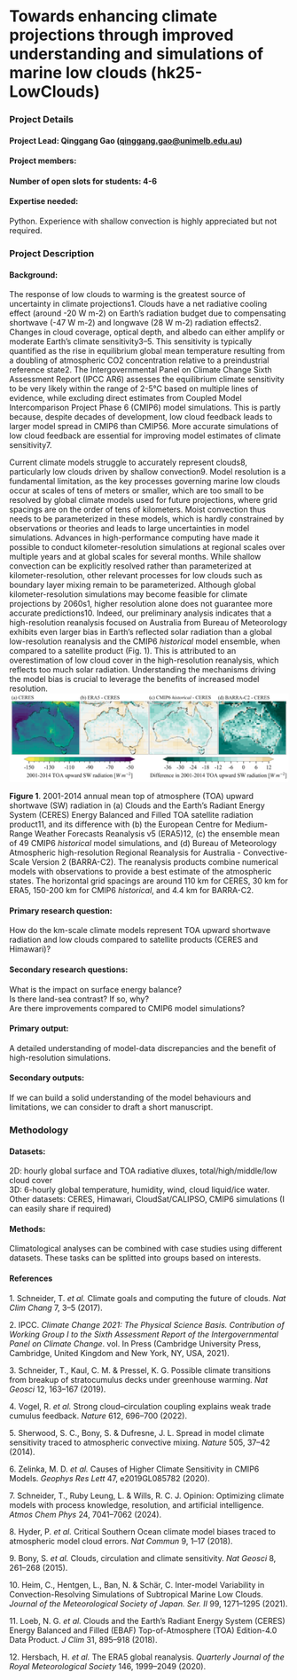 # Towards enhancing climate projections through improved understanding and simulations of marine low clouds (hk25-LowClouds)

### Project Details

#### Project Lead: Qinggang Gao (qinggang.gao@unimelb.edu.au)

#### Project members:

#### Number of open slots for students: 4-6

#### Expertise needed:

Python. Experience with shallow convection is highly appreciated but not required.

### Project Description

#### Background:

The response of low clouds to warming is the greatest source of uncertainty in climate projections1. Clouds have a net radiative cooling effect (around \-20 W m\-2) on Earth’s radiation budget due to compensating shortwave (-47 W m\-2) and longwave (28 W m\-2) radiation effects2. Changes in cloud coverage, optical depth, and albedo can either amplify or moderate Earth’s climate sensitivity3–5. This sensitivity is typically quantified as the rise in equilibrium global mean temperature resulting from a doubling of atmospheric CO2 concentration relative to a preindustrial reference state2. The Intergovernmental Panel on Climate Change Sixth Assessment Report (IPCC AR6) assesses the equilibrium climate sensitivity to be very likely within the range of 2-5°C based on multiple lines of evidence, while excluding direct estimates from Coupled Model Intercomparison Project Phase 6 (CMIP6) model simulations. This is partly because, despite decades of development, low cloud feedback leads to larger model spread in CMIP6 than CMIP56. More accurate simulations of low cloud feedback are essential for improving model estimates of climate sensitivity7.  
   
Current climate models struggle to accurately represent clouds8, particularly low clouds driven by shallow convection9. Model resolution is a fundamental limitation, as the key processes governing marine low clouds occur at scales of tens of meters or smaller, which are too small to be resolved by global climate models used for future projections, where grid spacings are on the order of tens of kilometers. Moist convection thus needs to be parameterized in these models, which is hardly constrained by observations or theories and leads to large uncertainties in model simulations. Advances in high-performance computing have made it possible to conduct kilometer-resolution simulations at regional scales over multiple years and at global scales for several months. While shallow convection can be explicitly resolved rather than parameterized at kilometer-resolution, other relevant processes for low clouds such as boundary layer mixing remain to be parameterized. Although global kilometer-resolution simulations may become feasible for climate projections by 2060s1, higher resolution alone does not guarantee more accurate predictions10. Indeed, our preliminary analysis indicates that a high-resolution reanalysis focused on Australia from Bureau of Meteorology exhibits even larger bias in Earth’s reflected solar radiation than a global low-resolution reanalysis and the CMIP6 *historical* model ensemble, when compared to a satellite product (Fig. 1). This is attributed to an overestimation of low cloud cover in the high-resolution reanalysis, which reflects too much solar radiation. Understanding the mechanisms driving the model bias is crucial to leverage the benefits of increased model resolution.  
![](img/lowclouds1.png)

**Figure 1**. 2001-2014 annual mean top of atmosphere (TOA) upward shortwave (SW) radiation in (a) Clouds and the Earth’s Radiant Energy System (CERES) Energy Balanced and Filled TOA satellite radiation product11, and its difference with (b) the European Centre for Medium-Range Weather Forecasts Reanalysis v5 (ERA5)12, (c) the ensemble mean of 49 CMIP6 *historical* model simulations, and (d) Bureau of Meteorology Atmospheric high-resolution Regional Reanalysis for Australia \- Convective-Scale Version 2 (BARRA-C2). The reanalysis products combine numerical models with observations to provide a best estimate of the atmospheric states. The horizontal grid spacings are around 110 km for CERES, 30 km for ERA5, 150-200 km for CMIP6 *historical*, and 4.4 km for BARRA-C2.

#### Primary research question:

How do the km-scale climate models represent TOA upward shortwave radiation and low clouds compared to satellite products (CERES and Himawari)?

#### Secondary research questions:

What is the impact on surface energy balance?  
Is there land-sea contrast? If so, why?  
Are there improvements compared to CMIP6 model simulations?

#### Primary output:

A detailed understanding of model-data discrepancies and the benefit of high-resolution simulations.

#### Secondary outputs:

If we can build a solid understanding of the model behaviours and limitations, we can consider to draft a short manuscript.

### Methodology

#### Datasets: 

2D: hourly global surface and TOA radiative dluxes, total/high/middle/low cloud cover  
3D: 6-hourly global temperature, humidity, wind, cloud liquid/ice water.  
Other datasets: CERES, Himawari, CloudSat/CALIPSO, CMIP6 simulations (I can easily share if required)

#### Methods:

Climatological analyses can be combined with case studies using different datasets. These tasks can be splitted into groups based on interests.  
 

#### References

1\.       	Schneider, T. *et al.* Climate goals and computing the future of clouds. *Nat Clim Chang* 7, 3–5 (2017).

2\.       	IPCC. *Climate Change 2021: The Physical Science Basis. Contribution of Working Group I to the Sixth Assessment Report of the Intergovernmental Panel on Climate Change*. vol. In Press (Cambridge University Press, Cambridge, United Kingdom and New York, NY, USA, 2021).

3\.       	Schneider, T., Kaul, C. M. & Pressel, K. G. Possible climate transitions from breakup of stratocumulus decks under greenhouse warming. *Nat Geosci* 12, 163–167 (2019).

4\.       	Vogel, R. *et al.* Strong cloud–circulation coupling explains weak trade cumulus feedback. *Nature* 612, 696–700 (2022).

5\.       	Sherwood, S. C., Bony, S. & Dufresne, J. L. Spread in model climate sensitivity traced to atmospheric convective mixing. *Nature* 505, 37–42 (2014).

6\.       	Zelinka, M. D. *et al.* Causes of Higher Climate Sensitivity in CMIP6 Models. *Geophys Res Lett* 47, e2019GL085782 (2020).

7\.       	Schneider, T., Ruby Leung, L. & Wills, R. C. J. Opinion: Optimizing climate models with process knowledge, resolution, and artificial intelligence. *Atmos Chem Phys* 24, 7041–7062 (2024).

8\.       	Hyder, P. *et al.* Critical Southern Ocean climate model biases traced to atmospheric model cloud errors. *Nat Commun* 9, 1–17 (2018).

9\.       	Bony, S. *et al.* Clouds, circulation and climate sensitivity. *Nat Geosci* 8, 261–268 (2015).

10\.    	Heim, C., Hentgen, L., Ban, N. & Schär, C. Inter-model Variability in Convection-Resolving Simulations of Subtropical Marine Low Clouds. *Journal of the Meteorological Society of Japan. Ser. II* 99, 1271–1295 (2021).

11\.    	Loeb, N. G. *et al.* Clouds and the Earth’s Radiant Energy System (CERES) Energy Balanced and Filled (EBAF) Top-of-Atmosphere (TOA) Edition-4.0 Data Product. *J Clim* 31, 895–918 (2018).

12\.    	Hersbach, H. *et al.* The ERA5 global reanalysis. *Quarterly Journal of the Royal Meteorological Society* 146, 1999–2049 (2020).